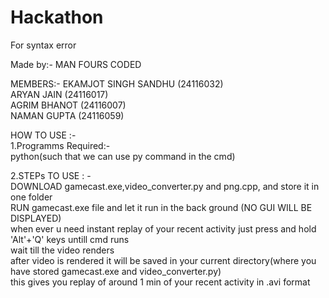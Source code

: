 # Hackathon
For syntax error  

Made by:- MAN FOURS CODED  

MEMBERS:- EKAMJOT SINGH SANDHU (24116032)  
          ARYAN JAIN (24116017)  
          AGRIM BHANOT (24116007)  
          NAMAN GUPTA (24116059)  
					
HOW TO USE :-  
1.Programms Required:-  
    python(such that we can use py command in the cmd) 
		
2.STEPs TO USE : -  
    DOWNLOAD gamecast.exe,video_converter.py and png.cpp, and store it in one folder  
    RUN gamecast.exe file and let it run in the back ground (NO GUI WILL BE DISPLAYED)  
    when ever u need instant replay of your recent activity just press and hold 'Alt'+'Q' keys untill cmd runs  
    wait till the video renders  
    after video is rendered it will be saved in your current directory(where you have stored gamecast.exe and video_converter.py)  
    this gives you replay of around 1 min of your recent activity in .avi format

    
